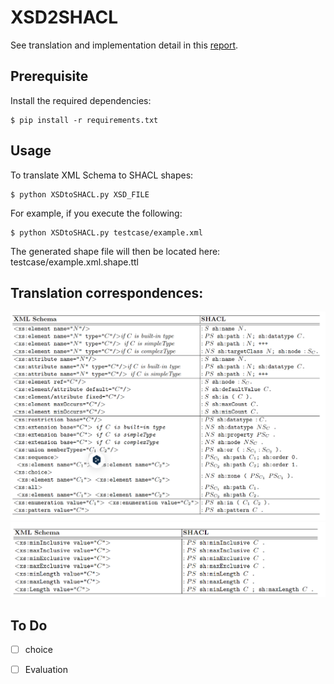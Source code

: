 # XSD2SHACL

See translation and implementation detail in this [report](https://drive.google.com/file/d/1vFHQnm-dv6EAjq5gXR66wWf-3D9U85bo/view?usp=drive_link).

## Prerequisite

Install the required dependencies:

```
$ pip install -r requirements.txt
```

## Usage

To translate XML Schema to SHACL shapes:

```
$ python XSDtoSHACL.py XSD_FILE
```

For example, if you execute the following:

```
$ python XSDtoSHACL.py testcase/example.xml
```

The generated shape file will then be located here: testcase/example.xml.shape.ttl

## Translation correspondences:

<div align="center">
  <img src="image/table1.png">
</div>

<div align="center">
  <img src="image/table2.png">
</div>

## To Do

- [ ] choice
- [ ] Evaluation 



